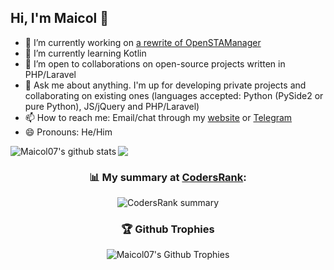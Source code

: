 ## Hi, I'm Maicol 👋
- 🔭 I’m currently working on [a rewrite of OpenSTAManager](https://github.com/Dasc3er/openstamanager/tree/rewrite)
- 🌱 I’m currently learning Kotlin
- 👯 I’m open to collaborations on open-source projects written in PHP/Laravel
- 💬 Ask me about anything. I'm up for developing private projects and collaborating on existing ones (languages accepted: Python (PySide2 or pure Python), JS/jQuery and PHP/Laravel)
- 📫 How to reach me: Email/chat through my [website](https://maicol07.it) or [Telegram](https://telegram.me/maicol07)
- 😄 Pronouns: He/Him

<img align="left" src="https://github-readme-stats.vercel.app/api?username=maicol07&count_private=true&count_private=true&show_icons=true&theme=transparent" alt="Maicol07's github stats"/>
<img src="https://github-readme-stats.vercel.app/api/wakatime?username=maicol07&layout=compact&theme=transparent"/>

<div align="center">

  ### 📊 My summary at [CodersRank](https://codersrank.io):
  ![CodersRank summary](https://cr-ss-service.azurewebsites.net/api/ScreenShot?widget=summary&username=maicol07&badges=3&show-avatar=false&width=300&style=--header-bg-color:black;--border-radius:16px;--avatar-size:40px;--name-font-size:14px;--rank-font-size:10px;)
  ### 🏆 Github Trophies
  <img src="https://github-profile-trophy.vercel.app/?username=maicol07&column=-1&margin-w=8&no-bg=true" alt="Maicol07's Github Trophies"/>
  
</div>
